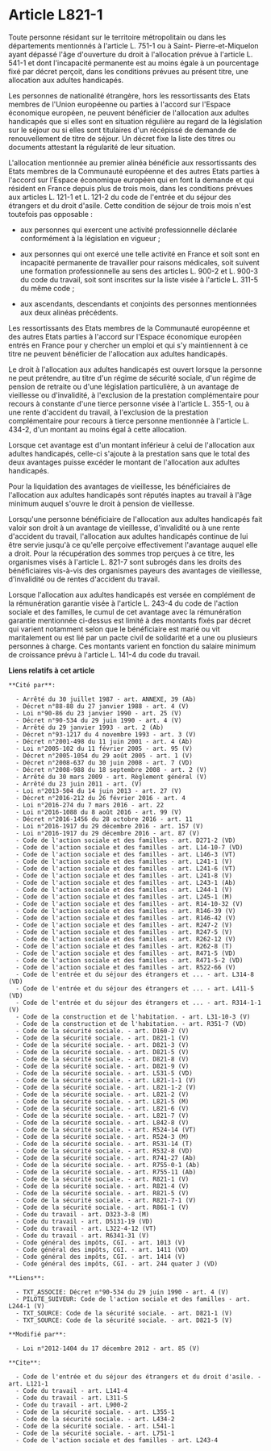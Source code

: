 # Article L821-1

Toute personne résidant sur le territoire métropolitain ou dans les départements mentionnés à l'article L. 751-1 ou à Saint-
Pierre-et-Miquelon ayant dépassé l'âge d'ouverture du droit à l'allocation prévue à l'article L. 541-1 et dont l'incapacité
permanente est au moins égale à un pourcentage fixé par décret perçoit, dans les conditions prévues au présent titre, une
allocation aux adultes handicapés. 

Les personnes de nationalité étrangère, hors les ressortissants des Etats membres de l'Union européenne ou parties à l'accord
sur l'Espace économique européen, ne peuvent bénéficier de l'allocation aux adultes handicapés que si elles sont en situation
régulière au regard de la législation sur le séjour ou si elles sont titulaires d'un récépissé de demande de renouvellement
de titre de séjour. Un décret fixe la liste des titres ou documents attestant la régularité de leur situation. 

L'allocation mentionnée au premier alinéa bénéficie aux ressortissants des Etats membres de la Communauté européenne et des
autres Etats parties à l'accord sur l'Espace économique européen qui en font la demande et qui résident en France depuis plus
de trois mois, dans les conditions prévues aux articles L. 121-1 et L. 121-2 du code de l'entrée et du séjour des étrangers
et du droit d'asile. Cette condition de séjour de trois mois n'est toutefois pas opposable :

- aux personnes qui exercent une activité professionnelle déclarée conformément à la législation en vigueur ;

- aux personnes qui ont exercé une telle activité en France et soit sont en incapacité permanente de travailler pour raisons
médicales, soit suivent une formation professionnelle au sens des articles L. 900-2 et L. 900-3 du code du travail, soit sont
inscrites sur la liste visée à l'article L. 311-5 du même code ;

- aux ascendants, descendants et conjoints des personnes mentionnées aux deux alinéas précédents. 

Les ressortissants des Etats membres de la Communauté européenne et des autres Etats parties à l'accord sur l'Espace
économique européen entrés en France pour y chercher un emploi et qui s'y maintiennent à ce titre ne peuvent bénéficier de
l'allocation aux adultes handicapés. 

Le droit à l'allocation aux adultes handicapés est ouvert lorsque la personne ne peut prétendre, au titre d'un régime de
sécurité sociale, d'un régime de pension de retraite ou d'une législation particulière, à un avantage de vieillesse ou
d'invalidité, à l'exclusion de la prestation complémentaire pour recours à constante d'une tierce personne visée à l'article
L. 355-1, ou à une rente d'accident du travail, à l'exclusion de la prestation complémentaire pour recours à tierce personne
mentionnée à l'article L. 434-2, d'un montant au moins égal à cette allocation. 

Lorsque cet avantage est d'un montant inférieur à celui de l'allocation aux adultes handicapés, celle-ci s'ajoute à la
prestation sans que le total des deux avantages puisse excéder le montant de l'allocation aux adultes handicapés. 

Pour la liquidation des avantages de vieillesse, les bénéficiaires de l'allocation aux adultes handicapés sont réputés
inaptes au travail à l'âge minimum auquel s'ouvre le droit à pension de vieillesse. 

Lorsqu'une personne bénéficiaire de l'allocation aux adultes handicapés fait valoir son droit à un avantage de vieillesse,
d'invalidité ou à une rente d'accident du travail, l'allocation aux adultes handicapés continue de lui être servie jusqu'à ce
qu'elle perçoive effectivement l'avantage auquel elle a droit. Pour la récupération des sommes trop perçues à ce titre, les
organismes visés à l'article L. 821-7 sont subrogés dans les droits des bénéficiaires vis-à-vis des organismes payeurs des
avantages de vieillesse, d'invalidité ou de rentes d'accident du travail. 

Lorsque l'allocation aux adultes handicapés est versée en complément de la rémunération garantie visée à l'article L. 243-4
du code de l'action sociale et des familles, le cumul de cet avantage avec la rémunération garantie mentionnée ci-dessus est
limité à des montants fixés par décret qui varient notamment selon que le bénéficiaire est marié ou vit maritalement ou est
lié par un pacte civil de solidarité et a une ou plusieurs personnes à charge. Ces montants varient en fonction du salaire
minimum de croissance prévu à l'article L. 141-4 du code du travail.

**Liens relatifs à cet article**

	**Cité par**:

	  - Arrêté du 30 juillet 1987 - art. ANNEXE, 39 (Ab)
	  - Décret n°88-88 du 27 janvier 1988 - art. 4 (V)
	  - Loi n°90-86 du 23 janvier 1990 - art. 25 (V)
	  - Décret n°90-534 du 29 juin 1990 - art. 4 (V)
	  - Arrêté du 29 janvier 1993 - art. 2 (Ab)
	  - Décret n°93-1217 du 4 novembre 1993 - art. 3 (V)
	  - Décret n°2001-498 du 11 juin 2001 - art. 4 (Ab)
	  - Loi n°2005-102 du 11 février 2005 - art. 95 (V)
	  - Décret n°2005-1054 du 29 août 2005 - art. 1 (V)
	  - Décret n°2008-637 du 30 juin 2008 - art. 7 (VD)
	  - Décret n°2008-988 du 18 septembre 2008 - art. 2 (V)
	  - Arrêté du 30 mars 2009 - art. Règlement général (V)
	  - Arrêté du 23 juin 2011 - art. (V)
	  - Loi n°2013-504 du 14 juin 2013 - art. 27 (V)
	  - Décret n°2016-212 du 26 février 2016 - art. 4
	  - Loi n°2016-274 du 7 mars 2016 - art. 22
	  - Loi n°2016-1088 du 8 août 2016 - art. 99 (V)
	  - Décret n°2016-1456 du 28 octobre 2016 - art. 11
	  - Loi n°2016-1917 du 29 décembre 2016 - art. 157 (V)
	  - Loi n°2016-1917 du 29 décembre 2016 - art. 87 (V)
	  - Code de l'action sociale et des familles - art. D271-2 (VD)
	  - Code de l'action sociale et des familles - art. L14-10-7 (VD)
	  - Code de l'action sociale et des familles - art. L146-3 (VT)
	  - Code de l'action sociale et des familles - art. L241-1 (V)
	  - Code de l'action sociale et des familles - art. L241-6 (VT)
	  - Code de l'action sociale et des familles - art. L241-8 (V)
	  - Code de l'action sociale et des familles - art. L243-1 (Ab)
	  - Code de l'action sociale et des familles - art. L244-1 (V)
	  - Code de l'action sociale et des familles - art. L245-1 (M)
	  - Code de l'action sociale et des familles - art. R14-10-32 (V)
	  - Code de l'action sociale et des familles - art. R146-39 (V)
	  - Code de l'action sociale et des familles - art. R146-42 (V)
	  - Code de l'action sociale et des familles - art. R247-2 (V)
	  - Code de l'action sociale et des familles - art. R247-5 (V)
	  - Code de l'action sociale et des familles - art. R262-12 (V)
	  - Code de l'action sociale et des familles - art. R262-8 (T)
	  - Code de l'action sociale et des familles - art. R471-5 (VD)
	  - Code de l'action sociale et des familles - art. R471-5-2 (VD)
	  - Code de l'action sociale et des familles - art. R522-66 (V)
	  - Code de l'entrée et du séjour des étrangers et ... - art. L314-8 (VD)
	  - Code de l'entrée et du séjour des étrangers et ... - art. L411-5 (VD)
	  - Code de l'entrée et du séjour des étrangers et ... - art. R314-1-1 (V)
	  - Code de la construction et de l'habitation. - art. L31-10-3 (V)
	  - Code de la construction et de l'habitation. - art. R351-7 (VD)
	  - Code de la sécurité sociale. - art. D160-2 (V)
	  - Code de la sécurité sociale. - art. D821-1 (V)
	  - Code de la sécurité sociale. - art. D821-3 (V)
	  - Code de la sécurité sociale. - art. D821-5 (V)
	  - Code de la sécurité sociale. - art. D821-8 (V)
	  - Code de la sécurité sociale. - art. D821-9 (V)
	  - Code de la sécurité sociale. - art. L531-5 (VD)
	  - Code de la sécurité sociale. - art. L821-1-1 (V)
	  - Code de la sécurité sociale. - art. L821-1-2 (V)
	  - Code de la sécurité sociale. - art. L821-2 (V)
	  - Code de la sécurité sociale. - art. L821-5 (M)
	  - Code de la sécurité sociale. - art. L821-6 (V)
	  - Code de la sécurité sociale. - art. L821-7 (V)
	  - Code de la sécurité sociale. - art. L842-8 (V)
	  - Code de la sécurité sociale. - art. R524-14 (VT)
	  - Code de la sécurité sociale. - art. R524-3 (M)
	  - Code de la sécurité sociale. - art. R531-14 (T)
	  - Code de la sécurité sociale. - art. R532-8 (VD)
	  - Code de la sécurité sociale. - art. R741-27 (Ab)
	  - Code de la sécurité sociale. - art. R755-0-1 (Ab)
	  - Code de la sécurité sociale. - art. R755-11 (Ab)
	  - Code de la sécurité sociale. - art. R821-1 (V)
	  - Code de la sécurité sociale. - art. R821-4 (V)
	  - Code de la sécurité sociale. - art. R821-5 (V)
	  - Code de la sécurité sociale. - art. R821-7-1 (V)
	  - Code de la sécurité sociale. - art. R861-1 (V)
	  - Code du travail - art. D323-3-8 (M)
	  - Code du travail - art. D5131-19 (VD)
	  - Code du travail - art. L322-4-12 (VT)
	  - Code du travail - art. R6341-31 (V)
	  - Code général des impôts, CGI. - art. 1013 (V)
	  - Code général des impôts, CGI. - art. 1411 (VD)
	  - Code général des impôts, CGI. - art. 1414 (V)
	  - Code général des impôts, CGI. - art. 244 quater J (VD)

	**Liens**:

	  - TXT_ASSOCIE: Décret n°90-534 du 29 juin 1990 - art. 4 (V)
	  - PILOTE_SUIVEUR: Code de l'action sociale et des familles - art. L244-1 (V)
	  - TXT_SOURCE: Code de la sécurité sociale. - art. D821-1 (V)
	  - TXT_SOURCE: Code de la sécurité sociale. - art. D821-5 (V)

	**Modifié par**:

	  - Loi n°2012-1404 du 17 décembre 2012 - art. 85 (V)

	**Cite**:

	  - Code de l'entrée et du séjour des étrangers et du droit d'asile. - art. L121-1
	  - Code du travail - art. L141-4
	  - Code du travail - art. L311-5
	  - Code du travail - art. L900-2
	  - Code de la sécurité sociale. - art. L355-1
	  - Code de la sécurité sociale. - art. L434-2
	  - Code de la sécurité sociale. - art. L541-1
	  - Code de la sécurité sociale. - art. L751-1
	  - Code de l'action sociale et des familles - art. L243-4
